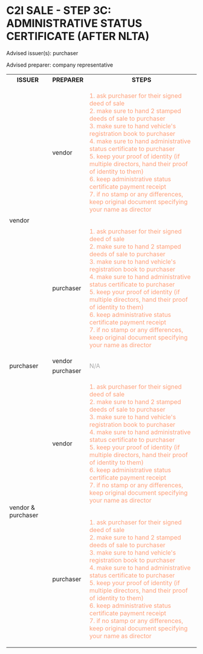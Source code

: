 # C2I SALE - STEP 3C: ADMINISTRATIVE STATUS CERTIFICATE (AFTER NLTA)

Advised issuer(s): purchaser

Advised preparer: company representative

<table>
  <tr>
    <th>ISSUER</th>
    <th>PREPARER</th>
    <th>STEPS</th>
  </tr>

  <tr>
    <!-- ISSUER: vendor -->
    <!-- PREPARER: vendor -->
    <td rowspan="2">vendor</td>
    <td>vendor</td>
    <td style="color: lightsalmon;">
      <ol style="padding: 0; list-style-position: inside;">
        <li>ask purchaser for their signed deed of sale</li>
        <li>make sure to hand 2 stamped deeds of sale to purchaser</li>
        <li>make sure to hand vehicle's registration book to purchaser</li>
        <li>make sure to hand administrative status certificate to purchaser</li>
        <li>keep your proof of identity (if multiple directors, hand their proof of identity to them)</li>
        <li>keep administrative status certificate payment receipt</li>
        <li>if no stamp or any differences, keep original document specifying your name as director</li>
      </ol>
    </td>
  </tr>
  <tr>
    <!-- ISSUER: vendor -->
    <!-- PREPARER: purchaser -->
    <td>purchaser</td>
    <td style="color: lightsalmon;">
      <ol style="padding: 0; list-style-position: inside;">
        <li>ask purchaser for their signed deed of sale</li>
        <li>make sure to hand 2 stamped deeds of sale to purchaser</li>
        <li>make sure to hand vehicle's registration book to purchaser</li>
        <li>make sure to hand administrative status certificate to purchaser</li>
        <li>keep your proof of identity (if multiple directors, hand their proof of identity to them)</li>
        <li>keep administrative status certificate payment receipt</li>
        <li>if no stamp or any differences, keep original document specifying your name as director</li>
      </ol>
    </td>
  </tr>

  <tr>
    <!-- ISSUER: purchaser -->
    <!-- PREPARER: vendor -->
    <td rowspan="2">purchaser</td>
    <td>vendor</td>
    <td rowspan="2" style="color: darkgray;">
      N/A
    </td>
  </tr>
  <tr>
    <!-- ISSUER: purchaser -->
    <!-- PREPARER: purchaser -->
    <td>purchaser</td>
  </tr>

  <tr>
    <!-- ISSUER: vendor & purchaser -->
    <!-- PREPARER: vendor -->
    <td rowspan="2">vendor & purchaser</td>
    <td>vendor</td>
    <td style="color: lightsalmon;">
      <ol style="padding: 0; list-style-position: inside;">
        <li>ask purchaser for their signed deed of sale</li>
        <li>make sure to hand 2 stamped deeds of sale to purchaser</li>
        <li>make sure to hand vehicle's registration book to purchaser</li>
        <li>make sure to hand administrative status certificate to purchaser</li>
        <li>keep your proof of identity (if multiple directors, hand their proof of identity to them)</li>
        <li>keep administrative status certificate payment receipt</li>
        <li>if no stamp or any differences, keep original document specifying your name as director</li>
      </ol>
    </td>
  </tr>
  <tr>
    <!-- ISSUER: vendor & purchaser -->
    <!-- PREPARER: purchaser -->
    <td>purchaser</td>
    <td style="color: lightsalmon;">
      <ol style="padding: 0; list-style-position: inside;">
        <li>ask purchaser for their signed deed of sale</li>
        <li>make sure to hand 2 stamped deeds of sale to purchaser</li>
        <li>make sure to hand vehicle's registration book to purchaser</li>
        <li>make sure to hand administrative status certificate to purchaser</li>
        <li>keep your proof of identity (if multiple directors, hand their proof of identity to them)</li>
        <li>keep administrative status certificate payment receipt</li>
        <li>if no stamp or any differences, keep original document specifying your name as director</li>
      </ol>
    </td>
  </tr>
</table>
